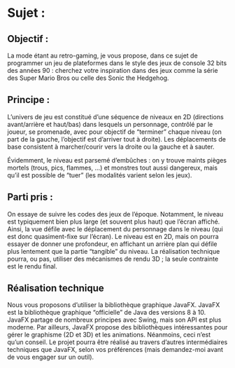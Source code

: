 # Sujet :

## Objectif :
La mode étant au retro-gaming, je vous propose, dans ce sujet de programmer un jeu de plateformes dans le style des jeux de console 32 bits des années 90 : cherchez votre inspiration dans des jeux comme la série des Super Mario Bros ou celle des Sonic the Hedgehog.

## Principe :
L’univers de jeu est constitué d’une séquence de niveaux en 2D (directions avant/arrière et haut/bas) dans lesquels un personnage, contrôlé par le joueur, se promenade, avec pour objectif de “terminer” chaque niveau (on part de la gauche, l’objectif est d’arriver tout à droite).
Les déplacements de base consistent à marcher/courir vers la droite ou la gauche et à sauter.

Évidemment, le niveau est parsemé d’embûches : on y trouve maints pièges mortels (trous,
pics, flammes, ...) et monstres tout aussi dangereux, mais qu’il est possible de “tuer” (les modalités varient selon les jeux).

## Parti pris :
On essaye de suivre les codes des jeux de l’époque.
Notamment, le niveau est typiquement bien plus large (et souvent plus haut) que l’écran
affiché. Ainsi, la vue défile avec le déplacement du personnage dans le niveau (qui est donc quasiment-fixe sur l’écran).
Le niveau est en 2D, mais on pourra essayer de donner une profondeur, en affichant un arrière plan qui défile plus lentement que la partie “tangible” du niveau. La réalisation technique pourra, ou pas, utiliser des mécanismes de rendu 3D ; la seule contrainte est le rendu final.

## Réalisation technique
Nous vous proposons d’utiliser la bibliothèque graphique JavaFX. JavaFX est la bibliothèque graphique “officielle” de Java des versions 8 à 10. JavaFX partage de nombreux principes avec Swing, mais son API est plus moderne. Par ailleurs, JavaFX propose des bibliothèques intéressantes pour gérer le graphisme (2D et 3D) et les animations. Néanmoins, ceci n’est qu’un conseil. Le projet pourra être réalisé au travers d’autres intermédiaires techniques que JavaFX, selon vos préférences (mais demandez-moi avant de vous engager sur un outil).